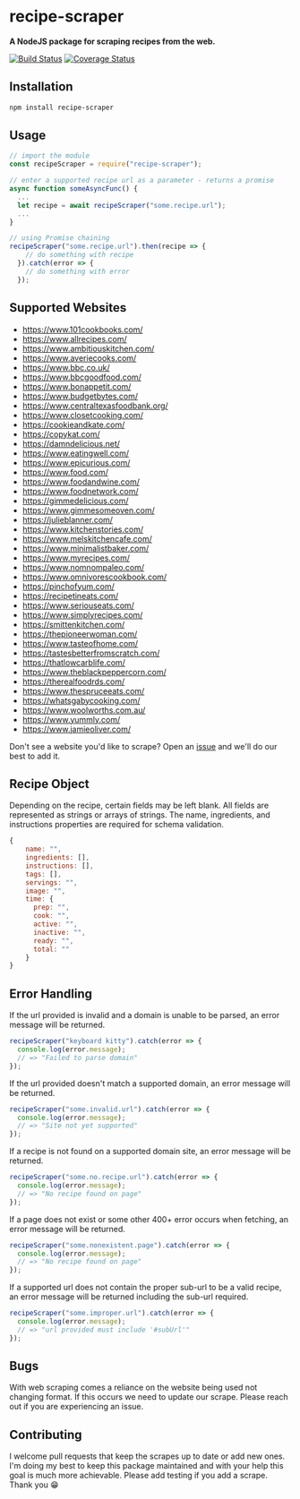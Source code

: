 # recipe-scraper

**A NodeJS package for scraping recipes from the web.**

[![Build Status](https://travis-ci.org/jadkins89/Recipe-Scraper.svg?branch=master)](https://travis-ci.org/jadkins89/Recipe-Scraper)
[![Coverage Status](https://coveralls.io/repos/github/jadkins89/Recipe-Scraper/badge.svg?branch=master)](https://coveralls.io/github/jadkins89/Recipe-Scraper?branch=master)

## Installation

```sh
npm install recipe-scraper
```

## Usage

```javascript
// import the module
const recipeScraper = require("recipe-scraper");

// enter a supported recipe url as a parameter - returns a promise
async function someAsyncFunc() {
  ...
  let recipe = await recipeScraper("some.recipe.url");
  ...
}

// using Promise chaining
recipeScraper("some.recipe.url").then(recipe => {
    // do something with recipe
  }).catch(error => {
    // do something with error
  });
```

## Supported Websites

- https://www.101cookbooks.com/
- https://www.allrecipes.com/
- https://www.ambitiouskitchen.com/
- https://www.averiecooks.com/
- https://www.bbc.co.uk/
- https://www.bbcgoodfood.com/
- https://www.bonappetit.com/
- https://www.budgetbytes.com/
- https://www.centraltexasfoodbank.org/
- https://www.closetcooking.com/
- https://cookieandkate.com/
- https://copykat.com/
- https://damndelicious.net/
- https://www.eatingwell.com/
- https://www.epicurious.com/
- https://www.food.com/
- https://www.foodandwine.com/
- https://www.foodnetwork.com/
- https://gimmedelicious.com/
- https://www.gimmesomeoven.com/
- https://julieblanner.com/
- https://www.kitchenstories.com/
- https://www.melskitchencafe.com/
- https://www.minimalistbaker.com/
- https://www.myrecipes.com/
- https://www.nomnompaleo.com/
- https://www.omnivorescookbook.com/
- https://pinchofyum.com/
- https://recipetineats.com/
- https://www.seriouseats.com/
- https://www.simplyrecipes.com/
- https://smittenkitchen.com/
- https://thepioneerwoman.com/
- https://www.tasteofhome.com/
- https://tastesbetterfromscratch.com/
- https://thatlowcarblife.com/
- https://www.theblackpeppercorn.com/
- https://therealfoodrds.com/
- https://www.thespruceeats.com/
- https://whatsgabycooking.com/
- https://www.woolworths.com.au/
- https://www.yummly.com/
- https://www.jamieoliver.com/

Don't see a website you'd like to scrape? Open an [issue](https://github.com/jadkins89/Recipe-Scraper/issues) and we'll do our best to add it.

## Recipe Object

Depending on the recipe, certain fields may be left blank. All fields are represented as strings or arrays of strings. The name, ingredients, and instructions properties are required for schema validation.

```javascript
{
    name: "",
    ingredients: [],
    instructions: [],
    tags: [],
    servings: "",
    image: "",
    time: {
      prep: "",
      cook: "",
      active: "",
      inactive: "",
      ready: "",
      total: ""
    }
}
```

## Error Handling

If the url provided is invalid and a domain is unable to be parsed, an error message will be returned.

```javascript
recipeScraper("keyboard kitty").catch(error => {
  console.log(error.message);
  // => "Failed to parse domain"
});
```

If the url provided doesn't match a supported domain, an error message will be returned.

```javascript
recipeScraper("some.invalid.url").catch(error => {
  console.log(error.message);
  // => "Site not yet supported"
});
```

If a recipe is not found on a supported domain site, an error message will be returned.

```javascript
recipeScraper("some.no.recipe.url").catch(error => {
  console.log(error.message);
  // => "No recipe found on page"
});
```

If a page does not exist or some other 400+ error occurs when fetching, an error message will be returned.

```javascript
recipeScraper("some.nonexistent.page").catch(error => {
  console.log(error.message);
  // => "No recipe found on page"
});
```

If a supported url does not contain the proper sub-url to be a valid recipe, an error message will be returned including the sub-url required.

```javascript
recipeScraper("some.improper.url").catch(error => {
  console.log(error.message);
  // => "url provided must include '#subUrl'"
});
```

## Bugs

With web scraping comes a reliance on the website being used not changing format. If this occurs we need to update our scrape. Please reach out if you are experiencing an issue.

## Contributing

I welcome pull requests that keep the scrapes up to date or add new ones. I'm doing my best to keep this package maintained and with your help this goal is much more achievable. Please add testing if you add a scrape. Thank you 😁
